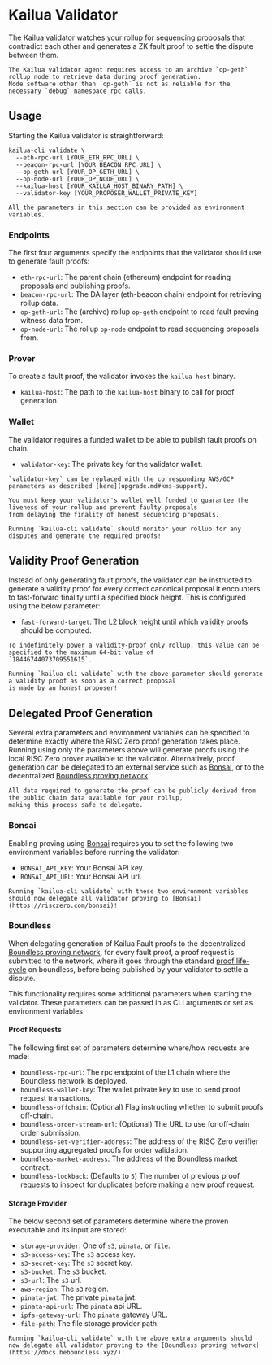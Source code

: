# Kailua Validator

The Kailua validator watches your rollup for sequencing proposals that contradict each other and generates a ZK fault
proof to settle the dispute between them.

```admonish note
The Kailua validator agent requires access to an archive `op-geth` rollup node to retrieve data during proof generation.
Node software other than `op-geth` is not as reliable for the necessary `debug` namespace rpc calls.
```

## Usage

Starting the Kailua validator is straightforward:
```shell
kailua-cli validate \
  --eth-rpc-url [YOUR_ETH_RPC_URL] \
  --beacon-rpc-url [YOUR_BEACON_RPC_URL] \
  --op-geth-url [YOUR_OP_GETH_URL] \
  --op-node-url [YOUR_OP_NODE_URL] \
  --kailua-host [YOUR_KAILUA_HOST_BINARY_PATH] \
  --validator-key [YOUR_PROPOSER_WALLET_PRIVATE_KEY]
```

```admonish tip
All the parameters in this section can be provided as environment variables.
```

### Endpoints
The first four arguments specify the endpoints that the validator should use to generate fault proofs:
* `eth-rpc-url`: The parent chain (ethereum) endpoint for reading proposals and publishing proofs.
* `beacon-rpc-url`: The DA layer (eth-beacon chain) endpoint for retrieving rollup data.
* `op-geth-url`: The (archive) rollup `op-geth` endpoint to read fault proving witness data from.
* `op-node-url`: The rollup `op-node` endpoint to read sequencing proposals from.

### Prover
To create a fault proof, the validator invokes the `kailua-host` binary.
* `kailua-host`: The path to the `kailua-host` binary to call for proof generation.

### Wallet
The validator requires a funded wallet to be able to publish fault proofs on chain.
* `validator-key`: The private key for the validator wallet.

```admonish tip
`validator-key` can be replaced with the corresponding AWS/GCP parameters as described [here](upgrade.md#kms-support).
```

```admonish warning
You must keep your validator's wallet well funded to guarantee the liveness of your rollup and prevent faulty proposals
from delaying the finality of honest sequencing proposals.
```

```admonish success
Running `kailua-cli validate` should monitor your rollup for any disputes and generate the required proofs!
```

## Validity Proof Generation
Instead of only generating fault proofs, the validator can be instructed to generate a validity proof for every correct
canonical proposal it encounters to fast-forward finality until a specified block height.
This is configured using the below parameter:
*  `fast-forward-target`: The L2 block height until which validity proofs should be computed.

```admonish note
To indefinitely power a validity-proof only rollup, this value can be specified to the maximum 64-bit value of
`18446744073709551615`.
```

```admonish success
Running `kailua-cli validate` with the above parameter should generate a validity proof as soon as a correct proposal
is made by an honest proposer!
```

## Delegated Proof Generation
Several extra parameters and environment variables can be specified to determine exactly where the RISC Zero proof
generation takes place.
Running using only the parameters above will generate proofs using the local RISC Zero prover available to the validator.
Alternatively, proof generation can be delegated to an external service such as [Bonsai](https://risczero.com/bonsai),
or to the decentralized [Boundless proving network](https://docs.beboundless.xyz/).

```admonish note
All data required to generate the proof can be publicly derived from the public chain data available for your rollup,
making this process safe to delegate.
```

### Bonsai
Enabling proving using [Bonsai](https://risczero.com/bonsai) requires you to set the following two environment variables before running the validator:
* `BONSAI_API_KEY`: Your Bonsai API key.
* `BONSAI_API_URL`: Your Bonsai API url.

```admonish success
Running `kailua-cli validate` with these two environment variables should now delegate all validator proving to [Bonsai](https://risczero.com/bonsai)!
```

### Boundless
When delegating generation of Kailua Fault proofs to the decentralized [Boundless proving network](https://docs.beboundless.xyz/),
for every fault proof, a proof request is submitted to the network, where it goes through the standard
[proof life-cycle](https://docs.beboundless.xyz/introduction/proof-lifecycle) on boundless, before being published by
your validator to settle a dispute.

This functionality requires some additional parameters when starting the validator.
These parameters can be passed in as CLI arguments or set as environment variables

#### Proof Requests
The following first set of parameters determine where/how requests are made:
* `boundless-rpc-url`: The rpc endpoint of the L1 chain where the Boundless network is deployed.
* `boundless-wallet-key`: The wallet private key to use to send proof request transactions.
* `boundless-offchain`: (Optional) Flag instructing whether to submit proofs off-chain.
* `boundless-order-stream-url`: (Optional) The URL to use for off-chain order submission.
* `boundless-set-verifier-address`: The address of the RISC Zero verifier supporting aggregated proofs for order validation.
* `boundless-market-address`: The address of the Boundless market contract.
* `boundless-lookback`: (Defaults to `5`) The number of previous proof requests to inspect for duplicates before making a new proof request.

#### Storage Provider
The below second set of parameters determine where the proven executable and its input are stored:
* `storage-provider`: One of `s3`, `pinata`, or `file`.
* `s3-access-key`: The `s3` access key.
* `s3-secret-key`: The `s3` secret key.
* `s3-bucket`: The `s3` bucket.
* `s3-url`: The `s3` url.
* `aws-region`: The `s3` region.
* `pinata-jwt`: The private `pinata` jwt.
* `pinata-api-url`: The `pinata` api URL.
* `ipfs-gateway-url`: The `pinata` gateway URL.
* `file-path`: The file storage provider path.

```admonish success
Running `kailua-cli validate` with the above extra arguments should now delegate all validator proving to the [Boundless proving network](https://docs.beboundless.xyz/)!
```
